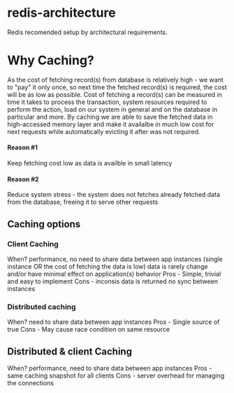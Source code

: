 # redis-architecture
Redis recomended setup by architectural requirements.

# Why Caching?
As the cost of fetching record(s) from database is relatively high - we want to "pay" it only once, so next time the fetched record(s) is required, the cost will be as low as possible.
Cost of fetching a record(s) can be measured in time it takes to process the transaction, system resources required to perform the action, load on our system in general and on the database in particular and more.
By caching we are able to save the fetched data in high-accessed memory layer and make it availalbe in much low cost for next requests while automatically evicting it after was not required.

#### Reason #1 
Keep fetching cost low as data is availble in small latency
#### Reason #2
Reduce system stress - the system does not fetches already fetched data from the database, freeing it to serve other requests

## Caching options
### Client Caching
When? performance, no need to share data between app instances (single instance OR the cost of fetching the data is low)
data is rarely change and/or have minimal effect on application(s) behavior
Pros - Simple, trivial and easy to implement
Cons - inconsis data is returned
  no sync between instances
### Distributed caching
When? need to share data between app instances
Pros - Single source of true
Cons - May cause race condition on same resource
## Distributed & client Caching 
When? performance,  need to share data between app instances
Pros - same caching snapshot for all clients
Cons - server overhead for managing the connections

